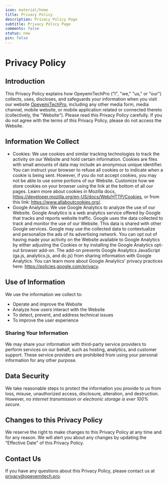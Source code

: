 ```yaml
---
icon: material/home
title: Privacy Policy
description: Privacy Policy Page
subtitle: Privacy Policy Page
comments: false
status: new
pin: false
---
```



# Privacy Policy

## Introduction

This Privacy Policy explains how OpeyemiTechPro ("I", "we," "us," or "our")
collects, uses, discloses, and safeguards your information when you visit our
website [OpeyemiTechPro](https://opeyemitech.pro), including any other media form,
media channel, mobile website, or mobile application related or connected
thereto (collectively, the "Website"). Please read this Privacy Policy
carefully. If you do not agree with the terms of this Privacy Policy, please do
not access the Website.

## Information We Collect

- Cookies: We use cookies and similar tracking technologies to track the
  activity on our Website and hold certain information. Cookies are files with
  small amounts of data may include an anonymous unique identifier. You can
  instruct your browser to refuse all cookies or to indicate when a cookie is
  being sent. However, if you do not accept cookies, you may not be able to use
  some portions of our Website. Customize how we store cookies on your browser
  using the link at the bottom of all our pages. Learn more about cookies in
  Mozilla docs, https://developer.mozilla.org/en-US/docs/Web/HTTP/Cookies, or
  from this link: https://www.allaboutcookies.org/.
- Google Analytics: We use Google Analytics to analyze the use of our Website.
  Google Analytics is a web analytics service offered by Google that tracks and
  reports website traffic. Google uses the data collected to track and monitor
  the use of our Website. This data is shared with other Google services.
  Google may use the collected data to contextualize and personalize the ads of
  its advertising network. You can opt out of having made your activity on the
  Website available to Google Analytics by either adjusting the Cookies or by
  installing the Google Analytics opt-out browser add-on. The add-on prevents
  Google Analytics JavaScript (ga.js, analytics.js, and dc.js) from sharing
  information with Google Analytics. You can learn more about Google Analytics'
  privacy practices here: https://policies.google.com/privacy.


## Use of Information

We use the information we collect to:

- Operate and improve the Website
- Analyze how users interact with the Website
- To detect, prevent, and address technical issues
- To improve the user experience

### Sharing Your Information

We may share your information with third-party service providers to perform
services on our behalf, such as hosting, analytics, and customer support. These
service providers are prohibited from using your personal information for any
other purpose.

## Data Security

We take reasonable steps to protect the information you provide to us from
loss, misuse, unauthorized access, disclosure, alteration, and destruction.
However, _no internet transmission or electronic storage is ever 100% secure_.

## Changes to this Privacy Policy

We reserve the right to make changes to this Privacy Policy at any time and for
any reason. We will alert you about any changes by updating the
"Effective Date" of this Privacy Policy.

## Contact Us

If you have any questions about this Privacy Policy, please contact us at
<privacy@opeyemitech.pro>.
